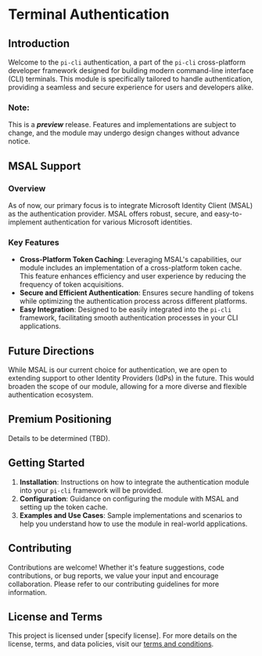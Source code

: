﻿# Terminal Authentication

## Introduction

Welcome to the `pi-cli` authentication, a part of the `pi-cli` cross-platform developer framework designed for building modern command-line interface (CLI) terminals. This module is specifically tailored to handle authentication, providing a seamless and secure experience for users and developers alike.

### **Note:** 
This is a ***preview*** release. Features and implementations are subject to change, and the module may undergo design changes without advance notice.

## MSAL Support

### Overview
As of now, our primary focus is to integrate Microsoft Identity Client (MSAL) as the authentication provider. MSAL offers robust, secure, and easy-to-implement authentication for various Microsoft identities.

### Key Features
- **Cross-Platform Token Caching**: Leveraging MSAL's capabilities, our module includes an implementation of a cross-platform token cache. This feature enhances efficiency and user experience by reducing the frequency of token acquisitions.
- **Secure and Efficient Authentication**: Ensures secure handling of tokens while optimizing the authentication process across different platforms.
- **Easy Integration**: Designed to be easily integrated into the `pi-cli` framework, facilitating smooth authentication processes in your CLI applications.

## Future Directions

While MSAL is our current choice for authentication, we are open to extending support to other Identity Providers (IdPs) in the future. This would broaden the scope of our module, allowing for a more diverse and flexible authentication ecosystem.

## Premium Positioning

Details to be determined (TBD).

## Getting Started

1. **Installation**: Instructions on how to integrate the authentication module into your `pi-cli` framework will be provided.
2. **Configuration**: Guidance on configuring the module with MSAL and setting up the token cache.
3. **Examples and Use Cases**: Sample implementations and scenarios to help you understand how to use the module in real-world applications.

## Contributing

Contributions are welcome! Whether it's feature suggestions, code contributions, or bug reports, we value your input and encourage collaboration. Please refer to our contributing guidelines for more information.

## License and Terms

This project is licensed under [specify license]. For more details on the license, terms, and data policies, visit our [terms and conditions](https://terms.perpetualintelligence.com/articles/intro.html).
